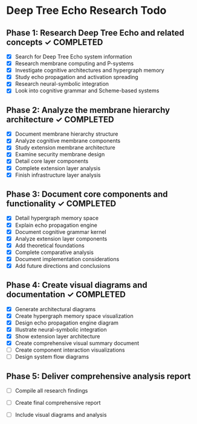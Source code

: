 # Deep Tree Echo Research Todo

## Phase 1: Research Deep Tree Echo and related concepts ✓ COMPLETED
- [x] Search for Deep Tree Echo system information
- [x] Research membrane computing and P-systems
- [x] Investigate cognitive architectures and hypergraph memory
- [x] Study echo propagation and activation spreading
- [x] Research neural-symbolic integration
- [x] Look into cognitive grammar and Scheme-based systems

## Phase 2: Analyze the membrane hierarchy architecture ✓ COMPLETED
- [x] Document membrane hierarchy structure
- [x] Analyze cognitive membrane components
- [x] Study extension membrane architecture
- [x] Examine security membrane design
- [x] Detail core layer components
- [x] Complete extension layer analysis
- [x] Finish infrastructure layer analysis

## Phase 3: Document core components and functionality ✓ COMPLETED
- [x] Detail hypergraph memory space
- [x] Explain echo propagation engine
- [x] Document cognitive grammar kernel
- [x] Analyze extension layer components
- [x] Add theoretical foundations
- [x] Complete comparative analysis
- [x] Document implementation considerations
- [x] Add future directions and conclusions

## Phase 4: Create visual diagrams and documentation ✓ COMPLETED
- [x] Generate architectural diagrams
- [x] Create hypergraph memory space visualization
- [x] Design echo propagation engine diagram
- [x] Illustrate neural-symbolic integration
- [x] Show extension layer architecture
- [x] Create comprehensive visual summary document
- [ ] Create component interaction visualizations
- [ ] Design system flow diagrams

## Phase 5: Deliver comprehensive analysis report
- [ ] Compile all research findings
- [ ] Create final comprehensive report
- [ ] Include visual diagrams and analysis

